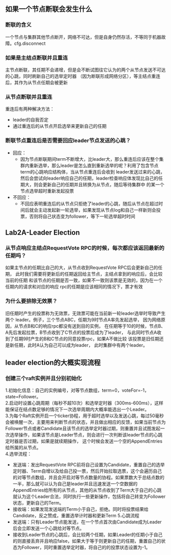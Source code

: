 ## 如果一个节点断联会发生什么
### 断联的含义
一个节点与集群其他节点断开，网络不可达，但是自身仍然存活，不等同于机器故障。cfg.disconnect
### 如果是主结点断联并且重连
主节点断联，其任期不会递增，但是会不断试图往它认为的两个从节点发送不可达的心跳，同时刷新自己的选举定时器 （因为断联形成网络分区），等主结点重连后，其作为从节点任期会被更新
### 从节点断联并且重连
重连后有两种解决方法：
* leader的自我否定
* 通过重连后的从节点开启选举来更新自己的任期
### 断联节点重连后是否需要回应leader节点发送的心跳？
* 回应：
  * 因为节点断联期间term不断增大，比leader大，那么重连后应该在整个集群内重新选举，那么leader是怎么直到重新选举的呢？利用了包含节点term的心跳响应结构体，当从节点重连后会收到 leader发送过来的心跳，然后会尝试向leader响应自己的任期，leader检查响应体发现比自己的任期大，则会更新自己的任期并且转换为从节点，随后等待集群中 的某一个节点选举超时重新发起投票
* 不回应：
  * 不回应表明重连后的从节点只拒绝了leader的心跳，随后从节点在超过时间后就会主动发起新一轮选举，如果发现从节点log和自己一样新则会投票，否则将自己状态变为follower，等下一轮选举超时时间
## Lab2A-Leader Election
### 从节点响应主结点RequestVote RPC的时候，每次都应该返回最新的任期吗？
如果主节点的任期比自己的大，从节点收到RequestVote RPC后会更新自己的任期， 此时我们需要将更新后的任期返回给主节点，主结点拿到的响应后，会比较当前的任期 和该节点的任期是否一致，如果不一致则该票是无效的，因为在一个任期内的请求和对应的响应 rpc的任期是应该相同的情况下，票才有效
### 为什么要排除无效票？
旧任期时产生的投票称为无效票，无效票可能在当前新一轮leader选举时导致产生两个 leader。例子，三个节点ABC，任期为9时节点A率先发起选举， 因为网络原因，从节点B和C的响应rpc都没有送到目的实例， 在任期等于10的时候，节点B、A先后发起拉票，B节点收到了C节点的投票后成为了leader， 与此同时节点A收到了任期9时产生的B和C节点的同意投票rpc，如果A不做比较 该投票是旧任期还是新任期，此时A认为自己可以成为leader， 此时集群中有两个leader。
## leader election的大概实现流程
### 创建三个raft实例并且分别初始化
1.初始化信息：自己的实例编号，对等节点数组，term=0，voteFor=-1，state=Follower。\
2.启动时设置心跳周期（每秒不超10次）和选举定时器（300ms-600ms），这样能保证在结点数足够的情况下一次选举周期内大概率能选出一个Leader。\
3.为每个Raft实例开启一个ticker协程，用于超时选举以及发送心跳，每过50毫秒会被唤醒一次，主要用来判断节点的状态，并且做出相应的反馈，如果当前节点为Follower节点或者Candidate且该节点的选举定时器过期，则重置并且试图发起一次选举操作，如果该节点是Leader节点，则会进行一次判断该leader节点的心跳定时器是否过期，如果是就续期操作， 这个时候会发送一个空的AppendEntries给所属的从节点。\
4.选举流程：
* 发送端：发出RequestVote RPC前将自己设置为Candidate，重置自己的选举定时器、Term自增以及给自己投一票，然后开始拉取选票，这个会遍历自己的对等节点数组，并且会开启对等节点数量的协程。如果票数大于总结点数的一半，那么就可以认为自己是leader并且迅速发送一个空数据的 AppendEntries给所有的从节点，其他的从节点收到了Term大于自己的心跳就认为这个Leader合法，同时执行一些更新操作，包括将自己转变为Follower状态，更新自己的Term。
* 接收端：如果发现发送端的Term小于自己，拒绝。同时将投票结果给Candidate，反之赞成，重置选举计时器和更新Term
5.心跳流程
* 发送端：只有Leader节点能发送，在一个节点首次由Candidate成为Leader后会立即发送一个心跳给对等节点。
* 接收到Leader节点的心跳后，会比较两个任期，如果Leader的任期小于自己的则直接丢弃并且响应false，如果大于等于则更新自己的任期，重置自己的状态为Follower，同时重置选举定时器，将自己的的投票状态设置为-1。